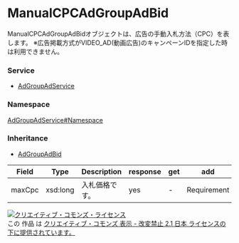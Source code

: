 

# ManualCPCAdGroupAdBid

ManualCPCAdGroupAdBidオブジェクトは、広告の手動入札方法（CPC）を表します。
※広告掲載方式がVIDEO_AD(動画広告)のキャンペーンIDを指定した時は利用できません。

### Service

+ [AdGroupAdService](../../services/AdGroupAdService.md)

### Namespace

[AdGroupAdService#Namespace](../../services/AdGroupAdService.md#namespace)

### Inheritance

+ [AdGroupAdBid](./AdGroupAdBid.md)

| Field | Type | Description | response | get | add | set | remove |
| ----- | ---- | ----------- | -------- | --------- | --------- | --------- | --------- |
| maxCpc | xsd:long | 入札価格です。 | yes | - | Requirement | Optional<br/>Updatable | Ignore<br/>NotUpdatable | |

<a rel="license" href="http://creativecommons.org/licenses/by-nd/2.1/jp/"><img alt="クリエイティブ・コモンズ・ライセンス" style="border-width:0" src="https://i.creativecommons.org/l/by-nd/2.1/jp/88x31.png" /></a><br />この 作品 は <a rel="license" href="http://creativecommons.org/licenses/by-nd/2.1/jp/">クリエイティブ・コモンズ 表示 - 改変禁止 2.1 日本 ライセンスの下に提供されています。</a>
